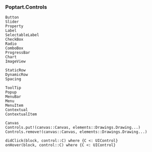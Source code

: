 ### Poptart.Controls

```@docs
Button
Slider
Property
Label
SelectableLabel
CheckBox
Radio
ComboBox
ProgressBar
Chart
ImageView
```

```@docs
StaticRow
DynamicRow
Spacing
```

```@docs
ToolTip
Popup
MenuBar
Menu
MenuItem
Contextual
ContextualItem
```

```@docs
Canvas
Controls.put!(canvas::Canvas, elements::Drawings.Drawing...)
Controls.remove!(canvas::Canvas, elements::Drawings.Drawing...)
```

```@docs
didClick(block, control::C) where {C <: UIControl}
onHover(block, control::C) where {C <: UIControl}
```
